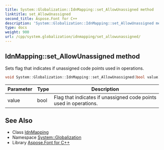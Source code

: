 ```yaml
---
title: System::Globalization::IdnMapping::set_AllowUnassigned method
linktitle: set_AllowUnassigned
second_title: Aspose.Font for C++
description: 'System::Globalization::IdnMapping::set_AllowUnassigned method. Sets flag that indicates if unassigned code points used in operations in C++.'
type: docs
weight: 900
url: /cpp/system.globalization/idnmapping/set_allowunassigned/
---
```

## IdnMapping::set_AllowUnassigned method


Sets flag that indicates if unassigned code points used in operations.

```cpp
void System::Globalization::IdnMapping::set_AllowUnassigned(bool value)
```


| Parameter | Type | Description |
| --- | --- | --- |
| value | bool | Flag that indicates if unassigned code points used in operations. |

## See Also

* Class [IdnMapping](../)
* Namespace [System::Globalization](../../)
* Library [Aspose.Font for C++](../../../)
